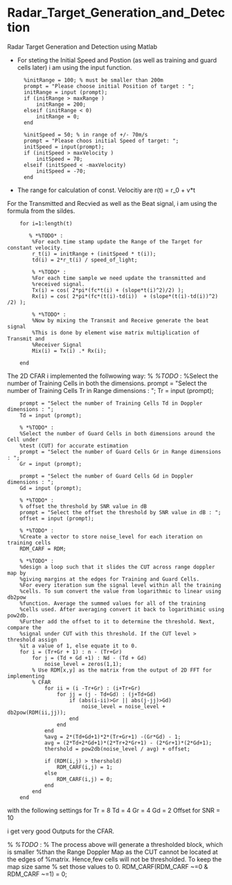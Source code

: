 # Radar_Target_Generation_and_Detection
Radar Target Generation and Detection using Matlab


* For steting the Initial Speed and Postion (as well as training and guard cells later) i am using the input function.

        %initRange = 100; % must be smaller than 200m
        prompt = "Please choose initial Position of target : ";
        initRange = input (prompt);
        if (initRange > maxRange )
            initRange = 200;
        elseif (initRange < 0)
            initRange = 0;
        end

        %initSpeed = 50; % in range of +/- 70m/s
        prompt = "Please choos initial Speed of target: ";
        initSpeed = input(prompt);
        if (initSpeed > maxVelocity )
            initSpeed = 70;
        elseif (initSpeed < -maxVelocity)
            initSpeed = -70;
        end

* The range for calculation of const. Velocitiy are
r(t) = r_0 + v*t

 For the Transmitted and Recvied as well as the Beat signal, i am using the formula from the sildes.
 
        for i=1:length(t)         

           % *%TODO* :
            %For each time stamp update the Range of the Target for constant velocity. 
            r_t(i) = initRange + (initSpeed * t(i));
            td(i) = 2*r_t(i) / speed_of_light;

            % *%TODO* :
            %For each time sample we need update the transmitted and
            %received signal. 
            Tx(i) = cos( 2*pi*(fc*t(i) + (slope*t(i)^2)/2) );
            Rx(i) = cos( 2*pi*(fc*(t(i)-td(i))  + (slope*(t(i)-td(i))^2) /2) );

            % *%TODO* :
            %Now by mixing the Transmit and Receive generate the beat signal
            %This is done by element wise matrix multiplication of Transmit and
            %Receiver Signal
            Mix(i) = Tx(i) .* Rx(i);

        end
        
        
The 2D CFAR i implemented the follwowing way:
        % *%TODO* :
        %Select the number of Training Cells in both the dimensions.
        prompt = "Select the number of Training Cells Tr in Range dimensions : ";
        Tr = input (prompt);

        prompt = "Select the number of Training Cells Td in Doppler dimensions : ";
        Td = input (prompt);

        % *%TODO* :
        %Select the number of Guard Cells in both dimensions around the Cell under 
        %test (CUT) for accurate estimation
        prompt = "Select the number of Guard Cells Gr in Range dimensions : ";
        Gr = input (prompt);

        prompt = "Select the number of Guard Cells Gd in Doppler dimensions : ";
        Gd = input (prompt);

        % *%TODO* :
        % offset the threshold by SNR value in dB
        prompt = "Select the offset the threshold by SNR value in dB : ";
        offset = input (prompt);

        % *%TODO* :
        %Create a vector to store noise_level for each iteration on training cells
        RDM_CARF = RDM;

        % *%TODO* :
        %design a loop such that it slides the CUT across range doppler map by
        %giving margins at the edges for Training and Guard Cells.
        %For every iteration sum the signal level within all the training
        %cells. To sum convert the value from logarithmic to linear using db2pow
        %function. Average the summed values for all of the training
        %cells used. After averaging convert it back to logarithimic using pow2db.
        %Further add the offset to it to determine the threshold. Next, compare the
        %signal under CUT with this threshold. If the CUT level > threshold assign
        %it a value of 1, else equate it to 0.
        for i = (Tr+Gr + 1) : n - (Tr+Gr)
            for j = (Td + Gd +1) : Nd - (Td + Gd)
                noise_level = zeros(1,1);
            % Use RDM[x,y] as the matrix from the output of 2D FFT for implementing
            % CFAR
                for ii = (i -Tr+Gr) : (i+Tr+Gr)
                    for jj = (j - Td+Gd) : (j+Td+Gd)
                        if (abs(i-ii)>Gr || abs(j-jj)>Gd)
                            noise_level = noise_level + db2pow(RDM(ii,jj));
                        end
                    end
                end
                %avg = 2*(Td+Gd+1)*2*(Tr+Gr+1) -(Gr*Gd) - 1;
                avg = (2*Td+2*Gd+1)*(2*Tr+2*Gr+1) - (2*Gr+1)*(2*Gd+1);
                thershold = pow2db(noise_level / avg) + offset;

                if (RDM(i,j) > thershold)
                    RDM_CARF(i,j) = 1;
                else
                    RDM_CARF(i,j) = 0;
                end
            end
        end


with the following settings for
Tr = 8
Td = 4
Gr = 4
Gd = 2
Offset for SNR = 10

i get very good Outputs for the CFAR.

% *%TODO* :
% The process above will generate a thresholded block, which is smaller 
%than the Range Doppler Map as the CUT cannot be located at the edges of
%matrix. Hence,few cells will not be thresholded. To keep the map size same
% set those values to 0. 
RDM_CARF(RDM_CARF ~=0 & RDM_CARF ~=1) = 0; 
